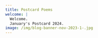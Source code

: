 ```yaml
---
title: Postcard Poems
welcome: |
  Welcome. 
  January's Postcard 2024.
image: /img/blog-banner-nov-2023-1-.jpg
---
```

